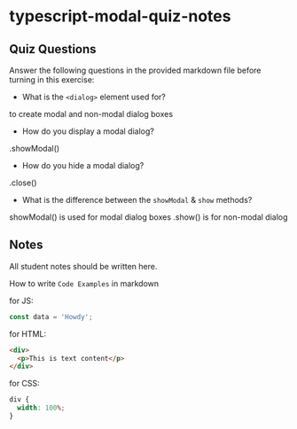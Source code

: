 # typescript-modal-quiz-notes

## Quiz Questions

Answer the following questions in the provided markdown file before turning in this exercise:

- What is the `<dialog>` element used for?

to create modal and non-modal dialog boxes

- How do you display a modal dialog?

.showModal()

- How do you hide a modal dialog?

.close()

- What is the difference between the `showModal` & `show` methods?

showModal() is used for modal dialog boxes
.show() is for non-modal dialog

## Notes

All student notes should be written here.

How to write `Code Examples` in markdown

for JS:

```javascript
const data = 'Howdy';
```

for HTML:

```html
<div>
  <p>This is text content</p>
</div>
```

for CSS:

```css
div {
  width: 100%;
}
```
